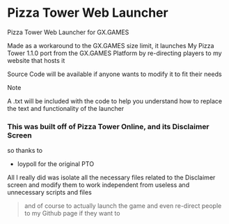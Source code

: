 # Pizza Tower Web Launcher
Pizza Tower Web Launcher for GX.GAMES

Made as a workaround to the GX.GAMES size limit, it launches My Pizza Tower 1.1.0 port from the GX.GAMES Platform by re-directing players to my website that hosts it

Source Code will be available if anyone wants to modify it to fit their needs
> [!NOTE]
> A .txt will be included with the code to help you understand how to replace the text and functionality of the launcher

### This was built off of Pizza Tower Online, and its Disclaimer Screen

so thanks to
- loypoll for the original PTO

All I really did was isolate all the necessary files related to the Disclaimer screen and modify them to work independent from useless and unnecessary scripts and files
> and of course to actually launch the game and even re-direct people to my Github page if they want to
